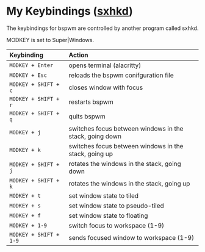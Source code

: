# **My Keybindings ([sxhkd](./sxhkdrc))**

The keybindings for bspwm are controlled by another program called sxhkd.

MODKEY is set to Super|Windows.

| Keybinding | Action |
| :--- | :--- |
| `MODKEY + Enter` | opens terminal (alacritty) |
| `MODKEY + Esc` | reloads the bspwm conifguration file |
| `MODKEY + SHIFT + c` | closes window with focus |
| `MODKEY + SHIFT + r` | restarts bspwm |
| `MODKEY + SHIFT + q` | quits bspwm |
| `MODKEY + j` | switches focus between windows in the stack, going down |
| `MODKEY + k` | switches focus between windows in the stack, going up |
| `MODKEY + SHIFT + j` | rotates the windows in the stack, going down|
| `MODKEY + SHIFT + k` | rotates the windows in the stack, going up |
| `MODKEY + t` | set window state to tiled |
| `MODKEY + s` | set window state to pseudo-tiled |
| `MODKEY + f` | set window state to floating |
| `MODKEY + 1-9` | switch focus to workspace (1-9) |
| `MODKEY + SHIFT + 1-9` | sends focused window to workspace (1-9) |
